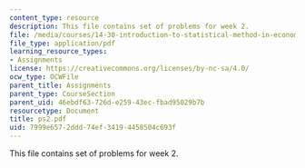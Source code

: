 ```yaml
---
content_type: resource
description: This file contains set of problems for week 2.
file: /media/courses/14-30-introduction-to-statistical-method-in-economics-spring-2006/7999e6572ddd74ef34194458504c693f_ps2.pdf
file_type: application/pdf
learning_resource_types:
- Assignments
license: https://creativecommons.org/licenses/by-nc-sa/4.0/
ocw_type: OCWFile
parent_title: Assignments
parent_type: CourseSection
parent_uid: 46ebdf63-726d-e259-43ec-fbad95029b7b
resourcetype: Document
title: ps2.pdf
uid: 7999e657-2ddd-74ef-3419-4458504c693f
---
```

This file contains set of problems for week 2.